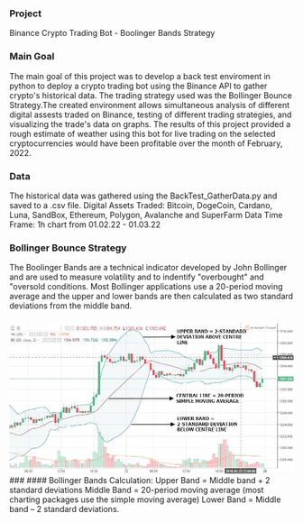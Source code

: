 ### Project
Binance Crypto Trading Bot - Boolinger Bands Strategy

### Main Goal
The main goal of this project was to develop a back test enviroment in python to deploy a crypto trading bot using the Binance API to gather crypto's historical data. The trading strategy used was the Bollinger Bounce Strategy.The created environment allows simultaneous analysis of different digital assests traded on Binance, testing of different trading strategies, and visualizing the trade's data on graphs. The results of this project provided a rough estimate of weather using this bot for live trading on the selected cryptocurrencies would have been profitable over the month of February, 2022. 

### Data
The historical data was gathered using the BackTest_GatherData.py and saved to a .csv file.
Digital Assets Traded: Bitcoin, DogeCoin, Cardano, Luna, SandBox, Ethereum, Polygon, Avalanche and SuperFarm
Data Time Frame: 1h chart from 01.02.22 - 01.03.22

### Bollinger Bounce Strategy
The Boolinger Bands are a technical indicator developed by John Bollinger and are used to measure volatility and to indentify "overbought" and "oversold conditions.
Most Bollinger applications use a 20-period moving average and the upper and lower bands are then calculated as two standard deviations from the middle band.
###
<img src="images/bollinger.png" width="600"> 
###
#### Bollinger Bands Calculation:
Upper Band = Middle band + 2 standard deviations
Middle Band = 20-period moving average (most charting packages use the simple moving average)
Lower Band = Middle band – 2 standard deviations.


